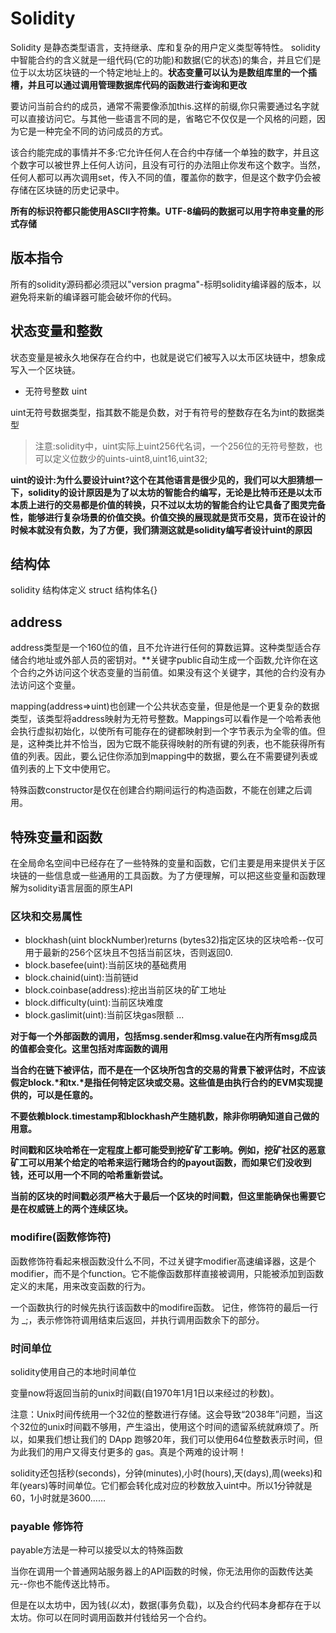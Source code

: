 # Solidity

Solidity 是静态类型语言，支持继承、库和复杂的用户定义类型等特性。
solidity中智能合约的含义就是一组代码(它的功能)和数据(它的状态)的集合，并且它们是位于以太坊区块链的一个特定地址上的。**状态变量可以认为是数组库里的一个插槽，并且可以通过调用管理数据库代码的函数进行查询和更改**

要访问当前合约的成员，通常不需要像添加this.这样的前缀,你只需要通过名字就可以直接访问它。与其他一些语言不同的是，省略它不仅仅是一个风格的问题，因为它是一种完全不同的访问成员的方式。

该合约能完成的事情并不多:它允许任何人在合约中存储一个单独的数字，并且这个数字可以被世界上任何人访问，且没有可行的办法阻止你发布这个数字。当然，任何人都可以再次调用set，传入不同的值，覆盖你的数字，但是这个数字仍会被存储在区块链的历史记录中。

**所有的标识符都只能使用ASCII字符集。UTF-8编码的数据可以用字符串变量的形式存储**

## 版本指令

所有的solidity源码都必须冠以"version pragma"-标明solidity编译器的版本，以避免将来新的编译器可能会破坏你的代码。


## 状态变量和整数

状态变量是被永久地保存在合约中，也就是说它们被写入以太币区块链中，想象成写入一个区块链。

+ 无符号整数 uint

uint无符号数据类型，指其数不能是负数，对于有符号的整数存在名为int的数据类型

> 注意:solidity中，uint实际上uint256代名词，一个256位的无符号整数，也可以定义位数少的uints-uint8,uint16,uint32;

**uint的设计:为什么要设计uint?这个在其他语言是很少见的，我们可以大胆猜想一下，solidity的设计原因是为了以太坊的智能合约编写，无论是比特币还是以太币本质上进行的交易都是价值的转换，只不过以太坊的智能合约让它具备了图灵完备性，能够进行复杂场景的价值交换。价值交换的展现就是货币交易，货币在设计的时候本就没有负数，为了方便，我们猜测这就是solidity编写者设计uint的原因**

## 结构体

solidity 结构体定义 struct 结构体名{}

## address

address类型是一个160位的值，且不允许进行任何的算数运算。这种类型适合存储合约地址或外部人员的密钥对。**关键字public自动生成一个函数,允许你在这个合约之外访问这个状态变量的当前值。如果没有这个关键字，其他的合约没有办法访问这个变量。

mapping(address=>uint)也创建一个公共状态变量，但是他是一个更复杂的数据类型，该类型将address映射为无符号整数。Mappings可以看作是一个哈希表他会执行虚拟初始化，以使所有可能存在的键都映射到一个字节表示为全零的值。但是，这种类比并不恰当，因为它既不能获得映射的所有键的列表，也不能获得所有值的列表。因此，要么记住你添加到mapping中的数据，要么在不需要键列表或值列表的上下文中使用它。

特殊函数constructor是仅在创建合约期间运行的构造函数，不能在创建之后调用。

## 特殊变量和函数

在全局命名空间中已经存在了一些特殊的变量和函数，它们主要是用来提供关于区块链的一些信息或一些通用的工具函数。为了方便理解，可以把这些变量和函数理解为solidity语言层面的原生API

### 区块和交易属性

+ blockhash(uint blockNumber)returns (bytes32)指定区块的区块哈希--仅可用于最新的256个区块且不包括当前区块，否则返回0.
+ block.basefee(uint):当前区块的基础费用
+ block.chainid(uint):当前链id
+ block.coinbase(address):挖出当前区块的矿工地址
+ block.difficulty(uint):当前区块难度
+ block.gaslimit(uint):当前区块gas限额
...

**对于每一个外部函数的调用，包括msg.sender和msg.value在内所有msg成员的值都会变化。这里包括对库函数的调用**

**当合约在链下被评估，而不是在一个区块所包含的交易的背景下被评估时，不应该假定block.\*和tx.\*是指任何特定区块或交易。这些值是由执行合约的EVM实现提供的，可以是任意的。**

**不要依赖block.timestamp和blockhash产生随机数，除非你明确知道自己做的用意。**

**时间戳和区块哈希在一定程度上都可能受到挖矿矿工影响。例如，挖矿社区的恶意矿工可以用某个给定的哈希来运行赌场合约的payout函数，而如果它们没收到钱，还可以用一个不同的哈希重新尝试。**

**当前的区块的时间戳必须严格大于最后一个区块的时间戳，但这里能确保也需要它是在权威链上的两个连续区块。**

### modifire(函数修饰符)

函数修饰符看起来根函数没什么不同，不过关键字modifier高速编译器，这是个modifier，而不是个function。它不能像函数那样直接被调用，只能被添加到函数定义的末尾，用来改变函数的行为。

一个函数执行的时候先执行该函数中的modifire函数。
记住，修饰符的最后一行为 _;，表示修饰符调用结束后返回，并执行调用函数余下的部分。

### 时间单位

solidity使用自己的本地时间单位

变量now将返回当前的unix时间戳(自1970年1月1日以来经过的秒数)。

注意：Unix时间传统用一个32位的整数进行存储。这会导致“2038年”问题，当这个32位的unix时间戳不够用，产生溢出，使用这个时间的遗留系统就麻烦了。所以，如果我们想让我们的 DApp 跑够20年，我们可以使用64位整数表示时间，但为此我们的用户又得支付更多的 gas。真是个两难的设计啊！

solidity还包括秒(seconds)，分钟(minutes),小时(hours),天(days),周(weeks)和年(years)等时间单位。它们都会转化成对应的秒数放入uint中。所以1分钟就是60，1小时就是3600……

### payable 修饰符

payable方法是一种可以接受以太的特殊函数

当你在调用一个普通网站服务器上的API函数的时候，你无法用你的函数传达美元--你也不能传送比特币。

但是在以太坊中，因为钱(_以太_)，数据(事务负载)，以及合约代码本身都存在于以太坊。你可以在同时调用函数并付钱给另一个合约。
